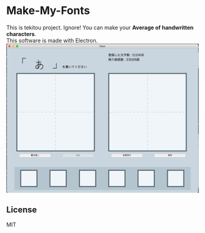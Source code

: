 # Make-My-Fonts
This is tekitou project. Ignore!
You can make your **Average of handwritten characters**.  
This software is made with Electron.
![Sample](./resources/images/ScreenShot.png)
## License
MIT
